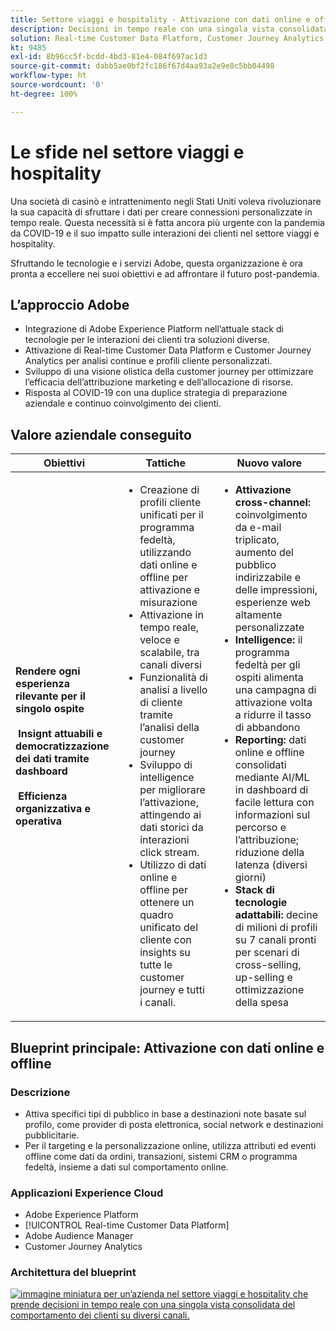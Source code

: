 ```yaml
---
title: Settore viaggi e hospitality - Attivazione con dati online e offline
description: Decisioni in tempo reale con una singola vista consolidata del comportamento dei clienti su diversi canali.
solution: Real-time Customer Data Platform, Customer Journey Analytics, Analytics, Audience Manager, Experience Manager, Target
kt: 9485
exl-id: 8b96cc5f-bcdd-4bd3-81e4-084f697ac1d3
source-git-commit: dabb5ae0bf2fc186f67d4aa93a2e9e8c5bb04498
workflow-type: ht
source-wordcount: '0'
ht-degree: 100%

---
```


# Le sfide nel settore viaggi e hospitality

Una società di casinò e intrattenimento negli Stati Uniti voleva rivoluzionare la sua capacità di sfruttare i dati per creare connessioni personalizzate in tempo reale. Questa necessità si è fatta ancora più urgente con la pandemia da COVID-19 e il suo impatto sulle interazioni dei clienti nel settore viaggi e hospitality.

Sfruttando le tecnologie e i servizi Adobe, questa organizzazione è ora pronta a eccellere nei suoi obiettivi e ad affrontare il futuro post-pandemia.

## L’approccio Adobe

* Integrazione di Adobe Experience Platform nell’attuale stack di tecnologie per le interazioni dei clienti tra soluzioni diverse.
* Attivazione di Real-time Customer Data Platform e Customer Journey Analytics per analisi continue e profili cliente personalizzati.
* Sviluppo di una visione olistica della customer journey per ottimizzare l’efficacia dell’attribuzione marketing e dell’allocazione di risorse.
* Risposta al COVID-19 con una duplice strategia di preparazione aziendale e continuo coinvolgimento dei clienti.

## Valore aziendale conseguito

| Obiettivi | Tattiche | Nuovo valore |
|---|---|---|
| **Rendere ogni esperienza rilevante per il singolo ospite **<br></br>** Insignt attuabili e democratizzazione dei dati tramite dashboard **<br></br>** Efficienza organizzativa e operativa**</ul> | <ul><li>Creazione di profili cliente unificati per il programma fedeltà, utilizzando dati online e offline per attivazione e misurazione</li><li>Attivazione in tempo reale, veloce e scalabile, tra canali diversi</li><li>Funzionalità di analisi a livello di cliente tramite l’analisi della customer journey</li><li>Sviluppo di intelligence per migliorare l’attivazione, attingendo ai dati storici da interazioni click stream.</li><li>Utilizzo di dati online e offline per ottenere un quadro unificato del cliente con insights su tutte le customer journey e tutti i canali.</li></ul> | <ul><li><strong>Attivazione cross-channel: </strong>coinvolgimento da e-mail triplicato, aumento del pubblico indirizzabile e delle impressioni, esperienze web altamente personalizzate </li><li><strong>Intelligence: </strong>il programma fedeltà per gli ospiti alimenta una campagna di attivazione volta a ridurre il tasso di abbandono</li><li><strong>Reporting: </strong>dati online e offline consolidati mediante AI/ML in dashboard di facile lettura con informazioni sul percorso e l’attribuzione; riduzione della latenza (diversi giorni)</li><li><strong>Stack di tecnologie adattabili: </strong>decine di milioni di profili su 7 canali pronti per scenari di cross-selling, up-selling e ottimizzazione della spesa</li></ul> |

## Blueprint principale: Attivazione con dati online e offline

### Descrizione

<ul><li>Attiva specifici tipi di pubblico in base a destinazioni note basate sul profilo, come provider di posta elettronica, social network e destinazioni pubblicitarie.</li><li>Per il targeting e la personalizzazione online, utilizza attributi ed eventi offline come dati da ordini, transazioni, sistemi CRM o programma fedeltà, insieme a dati sul comportamento online.</li></li></ul>

### Applicazioni Experience Cloud

<ul><li>Adobe Experience Platform</li><li>[!UICONTROL Real-time Customer Data Platform]</li><li>Adobe Audience Manager</li><li>Customer Journey Analytics</li></ul>

### Architettura del blueprint

<a href="https://experienceleague.adobe.com/docs/blueprints-learn/architecture/audience-activation/platform-and-applications.html?lang=it"><img alt="immagine miniatura per un’azienda nel settore viaggi e hospitality che prende decisioni in tempo reale con una singola vista consolidata del comportamento dei clienti su diversi canali." src="https://experienceleague.adobe.com/docs/blueprints-learn/assets/known_activation.svg" class="modal-image" /></a>
